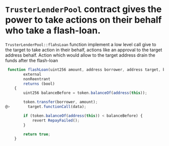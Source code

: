 # `TrusterLenderPool` contract gives the power to take actions on their behalf who take a flash-loan.

`TrusterLenderPool::flahsLoan` function implement a low level call give to the target to take action in their behalf, actions like an approval to the target address behalf. Action which would allow to the target address drain the funds after the flash-loan 

```js
 function flashLoan(uint256 amount, address borrower, address target, bytes calldata data)
        external
        nonReentrant
        returns (bool)
    {
        uint256 balanceBefore = token.balanceOf(address(this));

        token.transfer(borrower, amount);
@>        target.functionCall(data);

        if (token.balanceOf(address(this)) < balanceBefore) {
            revert RepayFailed();
        }

        return true;
    }
```